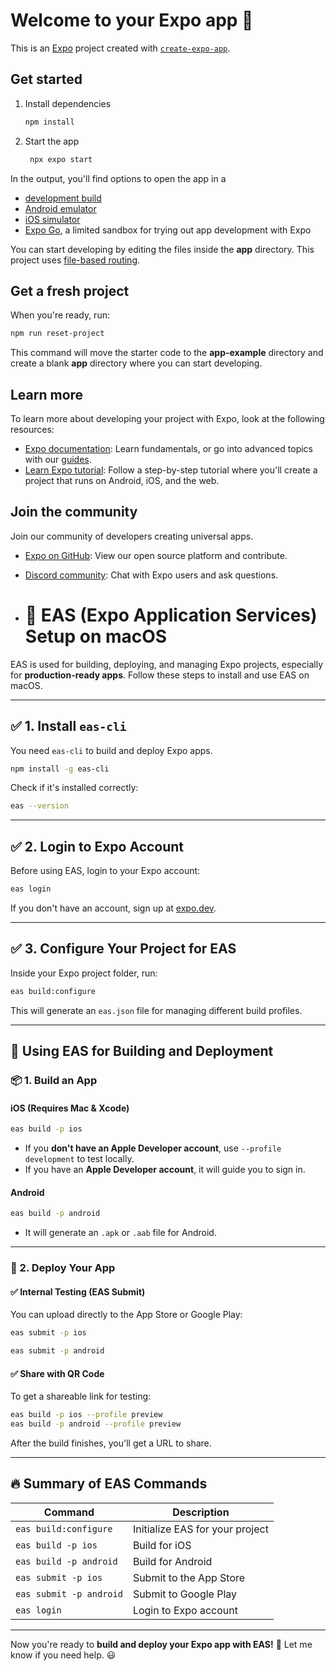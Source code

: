 # Welcome to your Expo app 👋

This is an [Expo](https://expo.dev) project created with [`create-expo-app`](https://www.npmjs.com/package/create-expo-app).

## Get started

1. Install dependencies

   ```bash
   npm install
   ```

2. Start the app

   ```bash
    npx expo start
   ```

In the output, you'll find options to open the app in a

- [development build](https://docs.expo.dev/develop/development-builds/introduction/)
- [Android emulator](https://docs.expo.dev/workflow/android-studio-emulator/)
- [iOS simulator](https://docs.expo.dev/workflow/ios-simulator/)
- [Expo Go](https://expo.dev/go), a limited sandbox for trying out app development with Expo

You can start developing by editing the files inside the **app** directory. This project uses [file-based routing](https://docs.expo.dev/router/introduction).

## Get a fresh project

When you're ready, run:

```bash
npm run reset-project
```

This command will move the starter code to the **app-example** directory and create a blank **app** directory where you can start developing.

## Learn more

To learn more about developing your project with Expo, look at the following resources:

- [Expo documentation](https://docs.expo.dev/): Learn fundamentals, or go into advanced topics with our [guides](https://docs.expo.dev/guides).
- [Learn Expo tutorial](https://docs.expo.dev/tutorial/introduction/): Follow a step-by-step tutorial where you'll create a project that runs on Android, iOS, and the web.

## Join the community

Join our community of developers creating universal apps.

- [Expo on GitHub](https://github.com/expo/expo): View our open source platform and contribute.
- [Discord community](https://chat.expo.dev): Chat with Expo users and ask questions.

- # 🚀 EAS (Expo Application Services) Setup on macOS

EAS is used for building, deploying, and managing Expo projects, especially for **production-ready apps**. Follow these steps to install and use EAS on macOS.

---

## ✅ 1. Install `eas-cli`
You need `eas-cli` to build and deploy Expo apps.

```sh
npm install -g eas-cli
```

Check if it's installed correctly:

```sh
eas --version
```

---

## ✅ 2. Login to Expo Account
Before using EAS, login to your Expo account:

```sh
eas login
```

If you don't have an account, sign up at [expo.dev](https://expo.dev/).

---

## ✅ 3. Configure Your Project for EAS
Inside your Expo project folder, run:

```sh
eas build:configure
```

This will generate an `eas.json` file for managing different build profiles.

---

## 🎯 Using EAS for Building and Deployment

### 📦 1. Build an App
#### **iOS (Requires Mac & Xcode)**
```sh
eas build -p ios
```
- If you **don't have an Apple Developer account**, use `--profile development` to test locally.
- If you have an **Apple Developer account**, it will guide you to sign in.

#### **Android**
```sh
eas build -p android
```
- It will generate an `.apk` or `.aab` file for Android.

---

### 🚀 2. Deploy Your App

#### ✅ **Internal Testing (EAS Submit)**
You can upload directly to the App Store or Google Play:

```sh
eas submit -p ios
```
```sh
eas submit -p android
```

#### ✅ **Share with QR Code**
To get a shareable link for testing:

```sh
eas build -p ios --profile preview
eas build -p android --profile preview
```
After the build finishes, you'll get a URL to share.

---

## 🔥 Summary of EAS Commands

| Command | Description |
|---------|------------|
| `eas build:configure` | Initialize EAS for your project |
| `eas build -p ios` | Build for iOS |
| `eas build -p android` | Build for Android |
| `eas submit -p ios` | Submit to the App Store |
| `eas submit -p android` | Submit to Google Play |
| `eas login` | Login to Expo account |

---

Now you're ready to **build and deploy your Expo app with EAS!** 🚀 Let me know if you need help. 😃


